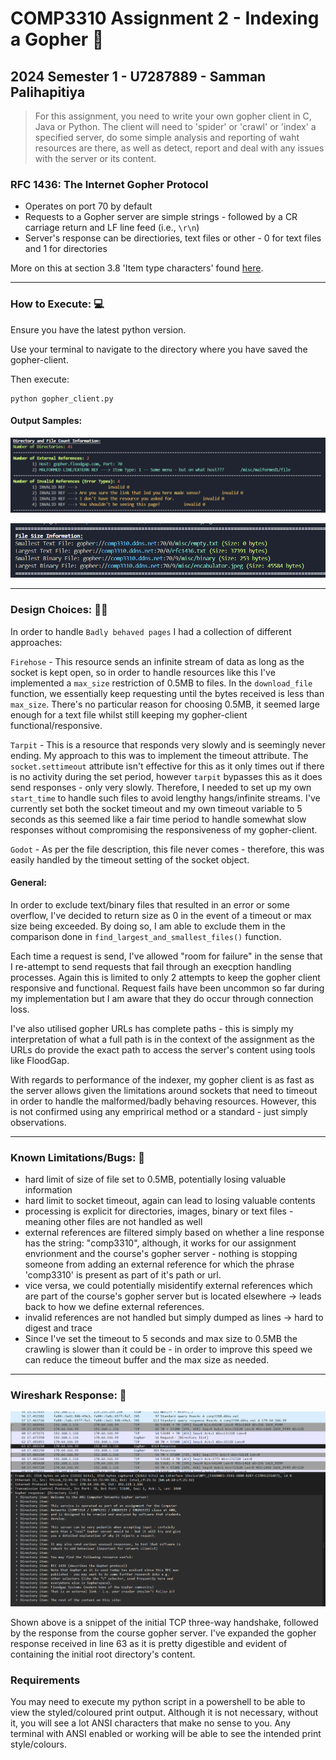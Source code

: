 # COMP3310 Assignment 2 - Indexing a Gopher 🎉

## 2024 Semester 1 - U7287889 - Samman Palihapitiya

> For this assignment, you need to write your own gopher client in C, Java or Python. The client will need to 'spider' or 'crawl' or 'index' a specified server, do some simple analysis and reporting of waht resources are there, as well as detect, report and deal with any issues with the server or its content.

### RFC 1436: The Internet Gopher Protocol

* Operates on port 70 by default
* Requests to a Gopher server are simple strings - followed by a CR carriage return and LF line feed (i.e., `\r\n`)
* Server's response can be directiories, text files or other - 0 for text files and 1 for directories

More on this at section 3.8 'Item type characters' found [here](https://www.rfc-editor.org/rfc/rfc1436).

---

### How to Execute: 💻

Ensure you have the latest python version.

Use your terminal to navigate to the directory where you have saved the gopher-client.

Then execute:

```
python gopher_client.py
```

#### Output Samples:

![1713167031966](image/README/1713167031966.png)

![1713167042256](image/README/1713167042256.png)

---

### Design Choices: 👨‍🔧

In order to handle `Badly behaved pages` I had a collection of different approaches:

`Firehose` - This resource sends an infinite stream of data as long as the socket is kept open, so in order to handle resources like this I've implemented a `max_size` restriction of 0.5MB to files. In the `download_file` function, we essentially keep requesting until the bytes received is less than `max_size`. There's no particular reason for choosing 0.5MB, it seemed large enough for a text file whilst still keeping my gopher-client functional/responsive.

`Tarpit` - This is a resource that responds very slowly and is seemingly never ending. My approach to this was to implement the timeout attribute. The `socket.settimeout` attribute isn't effective for this as it only times out if there is no activity during the set period, however `tarpit` bypasses this as it does send responses - only very slowly. Therefore, I needed to set up my own `start_time` to handle such files to avoid lengthy hangs/infinite streams. I've currently set both the socket timeout and my own timeout variable to 5 seconds as this seemed like a fair time period to handle somewhat slow responses without compromising the responsiveness of my gopher-client.

`Godot` - As per the file description, this file never comes - therefore, this was easily handled by the timeout setting of the socket object.

#### General:

In order to exclude text/binary files that resulted in an error or some overflow, I've decided to return size as 0 in the event of a timeout or max size being exceeded. By doing so, I am able to exclude them in the comparison done in `find_largest_and_smallest_files()` function.

Each time a request is send, I've allowed "room for failure" in the sense that I re-attempt to send requests that fail through an execption handling processes. Again this is limited to only 2 attempts to keep the gopher client responsive and functional. Request fails have been uncommon so far during my implementation but I am aware that they do occur through connection loss.

I've also utilised gopher URLs has complete paths - this is simply my interpretation of what a full path is in the context of the assignment as the URLs do provide the exact path to access the server's content using tools like FloodGap.

With regards to performance of the indexer, my gopher client is as fast as the server allows given the limitations around sockets that need to timeout in order to handle the malformed/badly behaving resources. However, this is not confirmed using any emprirical method or a standard - just simply observations.

---

### Known Limitations/Bugs: 🤕

* hard limit of size of file set to 0.5MB, potentially losing valuable information
* hard limit to socket timeout, again can lead to losing valuable contents
* processing is explicit for directories, images, binary or text files - meaning other files are not handled as well
* external references are filtered simply based on whether a line response has the string: "comp3310", although, it works for our assignment envrionment and the course's gopher server - nothing is stopping someone from adding an external reference for which the phrase 'comp3310' is present as part of it's path or url.
* vice versa, we could potentially misidentify external references which are part of the course's gopher server but is located elsewhere -> leads back to how we define external references.
* invalid references are not handled but simply dumped as lines -> hard to digest and trace
* Since I've set the timeout to 5 seconds and max size to 0.5MB the crawling is slower than it could be - in order to improve this speed we can reduce the timeout buffer and the max size as needed.

---

### Wireshark Response: 🦈

![1712630563240](image/README/1712630563240.png)

Shown above is a snippet of the initial TCP three-way handshake, followed by the response from the course gopher server. I've expanded the gopher response received in line 63 as it is pretty digestible and evident of containing the initial root directory's content.

### Requirements

You may need to execute my python script in a powershell to be able to view the styled/coloured print output. Although it is not necessary, without it, you will see a lot ANSI characters that make no sense to you.
Any terminal with ANSI enabled or working will be able to see the intended print style/colours.

